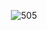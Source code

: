 
<p align="center">
    <img align="center" alt="505" src="https://media.giphy.com/media/d6eDukfRfovvb6Ft4J/giphy.gif">
    
</p>
